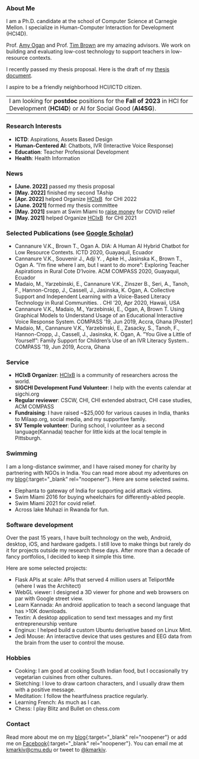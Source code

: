 ### About Me

I am a Ph.D. candidate at the school of Computer Science at Carnegie Mellon. I specialize in Human-Computer Interaction for Development (HCI4D).

Prof. [Amy Ogan](https://www.amyogan.com/) and Prof. [Tim Brown](https://www.africa.engineering.cmu.edu/about/contact/directory/bios/brown-tim.html) are my amazing advisors. We work on building and evaluating low-cost technology to support teachers in low-resource contexts.

I recently passed my thesis proposal. Here is the draft of my [thesis document]({{site.thesis_link}}).

I aspire to be a friendly neighborhood HCI/ICTD citizen.

<table><tbody><tr><td>I am looking for <strong>postdoc</strong> positions for the <strong>Fall of 2023</strong> in HCI for Development (<strong>HCI4D</strong>) or AI for Social Good (<strong>AI4SG</strong>).</td></tr></tbody></table>

### Research Interests

*   **ICTD**: Aspirations, Assets Based Design
*   **Human-Centered AI**: Chatbots, IVR (Interactive Voice Response)
*   **Education**: Teacher Professional Development
*   **Health**: Health Information

### News

*   **\[June. 2022\]** passed my thesis proposal
*   **\[May. 2022\]** finished my second TAship
*   **\[Apr. 2022\]** helped Organize [HCIxB](https://hcixb.org)  for CHI 2022
*   **\[June. 2021\]** formed my thesis committee
*   **\[May. 2021\]** swam at Swim Miami to [raise money](https://milaap.org/fundraisers/swim-oxygen-india-vikram) for COVID relief
*   **\[May. 2021\]** helped Organize [HCIxB](https://hcixb.org)  for CHI 2021

### Selected Publications (see [Google Scholar](https://scholar.google.com/citations?user=HVuuUzwAAAAJ&hl=en))

*   Cannanure V.K., Brown T., Ogan A. DIA: A Human AI Hybrid Chatbot for Low Resource Contexts. ICTD 2020, Guayaquil, Ecuador
*   Cannanure V.K., Souvenir J., Adji Y. , Apke H., Jasinska K., Brown T., Ogan A. ”I’m fine where I am, but I want to do more”: Exploring Teacher Aspirations in Rural Cote D’Ivoire. ACM COMPASS 2020, Guayaquil, Ecuador
*   Madaio, M., Yarzebinski, E., Cannanure V.K., Zinszer B., Seri, A., Tanoh, F., Hannon-Cropp, J., Cassell, J., Jasinska, K. Ogan, A. Collective Support and Independent Learning with a Voice-Based Literacy Technology in Rural Communities. . CHI ’20, Apr 2020, Hawaii, USA
*   Cannanure V.K., Madaio, M., Yarzebinski, E., Ogan, A, Brown T. Using Graphical Models to Understand Usage of an Educational Interactive Voice Response System. COMPASS ’19, Jun 2019, Accra, Ghana \[Poster\]
*   Madaio, M., Cannanure V.K., Yarzebinski, E., Zasacky, S., Tanoh, F., Hannon-Cropp, J., Cassell, J., Jasinska, K. Ogan, A. ”You Give a Little of Yourself”: Family Support for Children’s Use of an IVR Literacy System.. COMPASS ’19, Jun 2019, Accra, Ghana

### Service

*   **HCIxB Organizer**: [HCIxB](https://hcixb.org) is a community of researchers across the world.
*   **SIGCHI Development Fund Volunteer**: I help with the events calendar at sigchi.org
*   **Regular reviewer**: CSCW, CHI, CHI extended abstract, CHI case studies, ACM COMPASS
*   **Fundraising**: I have raised ~$25,000 for various causes in India, thanks to Milaap.org, social media, and my supportive family.
*   **SV Temple volunteer**: During school, I volunteer as a second language(Kannada) teacher for little kids at the local temple in Pittsburgh.

### Swimming

I am a long-distance swimmer, and I have raised money for charity by partnering with NGOs in India. You can read more about my adventures on my [blog](https://kmarkiv.wordpress.com/2017/06/21/swimming-10-miles-from-elephanta-island-to-gateway-of-india-for-acid-attack/){:target="\_blank" rel="noopener"}. Here are some selected swims. 

*   Elephanta to gateway of India for supporting acid attack victims.
*   Swim Miami 2016 for buying wheelchairs for differently-abled people.
*   Swim Miami 2021 for covid relief.
*   Across lake Muhazi in Rwanda for fun.

### Software development

Over the past 15 years, I have built technology on the web, Android, desktop, iOS, and hardware gadgets. I still love to make things but rarely do it for projects outside my research these days. After more than a decade of fancy portfolios, I decided to keep it simple this time.

Here are some selected projects:

*   Flask APIs at scale: APIs that served 4 million users at TeliportMe (where I was the Architect)
*   WebGL viewer: I designed a 3D viewer for phone and web browsers on par with Google street view.
*   Learn Kannada: An android application to teach a second language that has >10K downloads.
*   Textin: A desktop application to send text messages and my first entrepreneurship venture
*   Enginux: I helped build a custom Ubuntu derivative based on Linux Mint.
*   Jedi Mouse: An interactive device that uses gestures and EEG data from the brain from the user to control the mouse.

### Hobbies

*   Cooking: I am good at cooking South Indian food, but I occasionally try vegetarian cuisines from other cultures.
*   Sketching: I love to draw cartoon characters, and I usually draw them with a positive message.
*   Meditation: I follow the heartfulness practice regularly.
*   Learning French: As much as I can.
*   Chess: I play Blitz and Bullet on chess.com 

### Contact

Read more about me on my [blog](https://kmarkiv.wordpress.com/){:target="\_blank" rel="noopener"} or add me on [Facebook](https://www.facebook.com/vikramkamathc){:target="\_blank" rel="noopener"}. You can email me at [kmarkiv@cmu.edu](mailto:kmarkiv@cmu.edu) or tweet to [@kmarkiv](https://twitter.com/kmarkiv).
